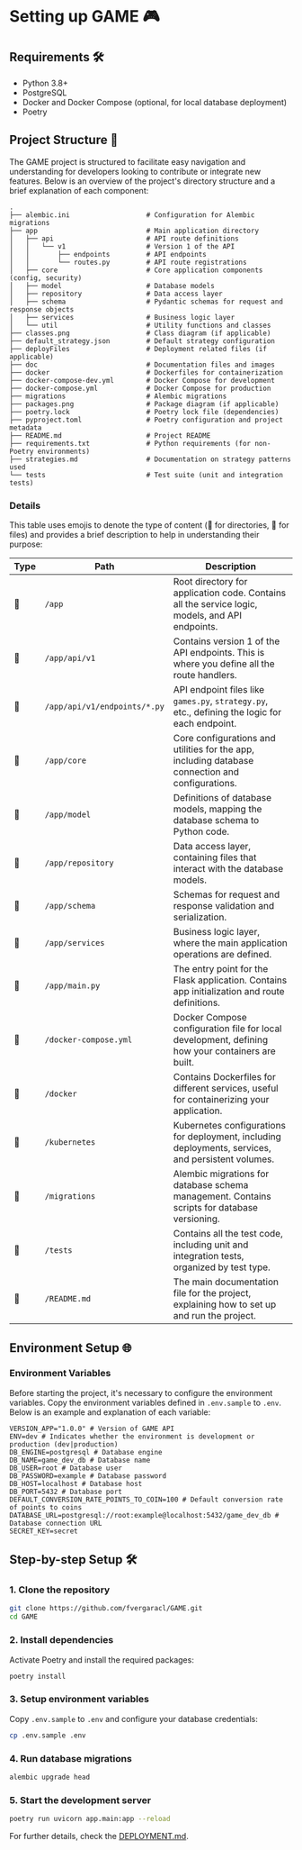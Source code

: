 # Setting up GAME 🎮

## Requirements 🛠️

- Python 3.8+
- PostgreSQL
- Docker and Docker Compose (optional, for local database deployment)
- Poetry

## Project Structure 📂

The GAME project is structured to facilitate easy navigation and understanding for developers looking to contribute or integrate new features. Below is an overview of the project's directory structure and a brief explanation of each component:

```
.
├── alembic.ini                   # Configuration for Alembic migrations
├── app                           # Main application directory
│   ├── api                       # API route definitions
│   │   └── v1                    # Version 1 of the API
│   │       ├── endpoints         # API endpoints
│   │       └── routes.py         # API route registrations
│   ├── core                      # Core application components (config, security)
│   ├── model                     # Database models
│   ├── repository                # Data access layer
│   ├── schema                    # Pydantic schemas for request and response objects
│   ├── services                  # Business logic layer
│   └── util                      # Utility functions and classes
├── classes.png                   # Class diagram (if applicable)
├── default_strategy.json         # Default strategy configuration
├── deployFiles                   # Deployment related files (if applicable)
├── doc                           # Documentation files and images
├── docker                        # Dockerfiles for containerization
├── docker-compose-dev.yml        # Docker Compose for development
├── docker-compose.yml            # Docker Compose for production
├── migrations                    # Alembic migrations
├── packages.png                  # Package diagram (if applicable)
├── poetry.lock                   # Poetry lock file (dependencies)
├── pyproject.toml                # Poetry configuration and project metadata
├── README.md                     # Project README
├── requirements.txt              # Python requirements (for non-Poetry environments)
├── strategies.md                 # Documentation on strategy patterns used
└── tests                         # Test suite (unit and integration tests)
```

### Details

This table uses emojis to denote the type of content (📁 for directories, 📄 for files) and provides a brief description to help in understanding their purpose:

| Type | Path                         | Description                                                                                        |
| ---- | ---------------------------- | -------------------------------------------------------------------------------------------------- |
| 📁   | `/app`                       | Root directory for application code. Contains all the service logic, models, and API endpoints.    |
| 📁   | `/app/api/v1`                | Contains version 1 of the API endpoints. This is where you define all the route handlers.          |
| 📄   | `/app/api/v1/endpoints/*.py` | API endpoint files like `games.py`, `strategy.py`, etc., defining the logic for each endpoint.     |
| 📁   | `/app/core`                  | Core configurations and utilities for the app, including database connection and configurations.   |
| 📁   | `/app/model`                 | Definitions of database models, mapping the database schema to Python code.                        |
| 📁   | `/app/repository`            | Data access layer, containing files that interact with the database models.                        |
| 📁   | `/app/schema`                | Schemas for request and response validation and serialization.                                     |
| 📁   | `/app/services`              | Business logic layer, where the main application operations are defined.                           |
| 📄   | `/app/main.py`               | The entry point for the Flask application. Contains app initialization and route definitions.      |
| 📄   | `/docker-compose.yml`        | Docker Compose configuration file for local development, defining how your containers are built.   |
| 📁   | `/docker`                    | Contains Dockerfiles for different services, useful for containerizing your application.           |
| 📁   | `/kubernetes`                | Kubernetes configurations for deployment, including deployments, services, and persistent volumes. |
| 📁   | `/migrations`                | Alembic migrations for database schema management. Contains scripts for database versioning.       |
| 📁   | `/tests`                     | Contains all the test code, including unit and integration tests, organized by test type.          |
| 📄   | `/README.md`                 | The main documentation file for the project, explaining how to set up and run the project.         |

## Environment Setup 🌐

### Environment Variables

Before starting the project, it's necessary to configure the environment variables. Copy the environment variables defined in `.env.sample` to `.env`. Below is an example and explanation of each variable:

```
VERSION_APP="1.0.0" # Version of GAME API
ENV=dev # Indicates whether the environment is development or production (dev|production)
DB_ENGINE=postgresql # Database engine
DB_NAME=game_dev_db # Database name
DB_USER=root # Database user
DB_PASSWORD=example # Database password
DB_HOST=localhost # Database host
DB_PORT=5432 # Database port
DEFAULT_CONVERSION_RATE_POINTS_TO_COIN=100 # Default conversion rate of points to coins
DATABASE_URL=postgresql://root:example@localhost:5432/game_dev_db # Database connection URL
SECRET_KEY=secret
```

## Step-by-step Setup 🛠️

### 1. Clone the repository

```bash
git clone https://github.com/fvergaracl/GAME.git
cd GAME
```


### 2. Install dependencies

Activate Poetry and install the required packages:

```bash
poetry install
```

### 3. Setup environment variables

Copy `.env.sample` to `.env` and configure your database credentials:

```bash
cp .env.sample .env
```

### 4. Run database migrations

```bash
alembic upgrade head
```

### 5. Start the development server

```bash
poetry run uvicorn app.main:app --reload
```

For further details, check the [DEPLOYMENT.md](DEPLOYMENT.md).

